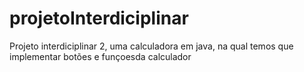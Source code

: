 projetoInterdiciplinar
======================

Projeto interdiciplinar 2, uma calculadora em java, na qual temos que implementar botões e funçoesda calculador